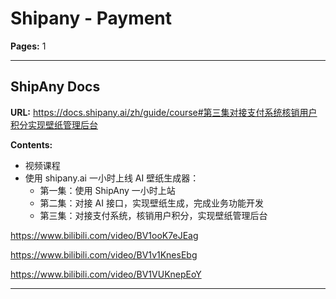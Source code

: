 # Shipany - Payment

**Pages:** 1

---

## ShipAny Docs

**URL:** https://docs.shipany.ai/zh/guide/course#第三集对接支付系统核销用户积分实现壁纸管理后台

**Contents:**
- 视频课程
- 使用 shipany.ai 一小时上线 AI 壁纸生成器：
  - 第一集：使用 ShipAny 一小时上站
  - 第二集：对接 AI 接口，实现壁纸生成，完成业务功能开发
  - 第三集：对接支付系统，核销用户积分，实现壁纸管理后台

https://www.bilibili.com/video/BV1ooK7eJEag

https://www.bilibili.com/video/BV1v1KnesEbg

https://www.bilibili.com/video/BV1VUKnepEoY

---
